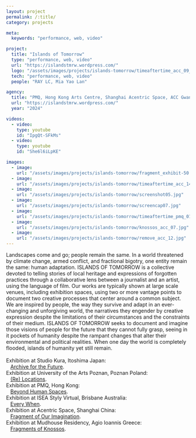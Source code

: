 ```yaml
---
layout: project
permalink: /:title/
category: projects

meta:
  keywords: "performance, web, video"

project:
  title: "Islands of Tomorrow"
  type: "performance, web, video"
  url: "https://islandstmrw.wordpress.com/"
  logo: "/assets/images/projects/islands-tomorrow/timeaftertime_acc_09_square.jpg"
  tech: "performance, web, video"
  people: "RAY LC, Mia Yao Lan"

agency:
  title: "PMQ, Hong Kong Arts Centre, Shanghai Acentric Space, ACC Gwangju, ISEA, Hong Kong Arts Development Council"
  url: "https://islandstmrw.wordpress.com/"
  year: "2024"

videos:
  - video:
    type: youtube
    id: "IpgQt-SFkMs"
  - video:
    type: youtube
    id: "She6l6iLpKE"

images:
  - image:
    url: "/assets/images/projects/islands-tomorrow/fragment_exhibit-50.jpg"
  - image:
    url: "/assets/images/projects/islands-tomorrow/timeaftertime_acc_14_crop.jpg"
  - image:
    url: "/assets/images/projects/islands-tomorrow/screenshot05.jpg"
  - image:
    url: "/assets/images/projects/islands-tomorrow/screencap07.jpg"
  - image:
    url: "/assets/images/projects/islands-tomorrow/timeaftertime_pmq_01.jpg"
  - image:
    url: "/assets/images/projects/islands-tomorrow/knossos_acc_07.jpg"
  - image:
    url: "/assets/images/projects/islands-tomorrow/remove_acc_12.jpg"
---
```

<p>
Landscapes come and go; people remain the same. In a world threatened by climate change, armed conflict, and fractional bigotry, one entity remain the same: human adaptation. ISLANDS OF TOMORROW is a collective devoted to telling stories of local heritage and expressions of forgotten practices through a collaborative lens between a journalist and an artist, using the language of film. Our works are typically shown at large scale venues, including exhibition spaces, using two or more vantage points to document two creative processes that center around a common subject. We are inspired by people, the way they survive and adapt in an ever-changing and unforgiving world, the narratives they engender by creative expression despite the limitations of their circumstances and the constraints of their medium. ISLANDS OF TOMORROW seeks to document and imagine those visions of people for the future that they cannot fully grasp, seeing in it pockets of humanity despite the rampant changes that alter their environmental and political realities. When one day the world is completely flooded, islands of humanity yet still remain.<br><br>
Exhibition at Studio Kura, Itoshima Japan:<br>
&nbsp;&nbsp;&nbsp;<a href="https://www.instagram.com/p/C8cP57iyef8/?utm_source=ig_web_copy_link&igsh=MzRlODBiNWFlZA%3D%3D"><u>Archive for the Future</u></a>.<br>
Exhibition at University of the Arts Poznan, Poznan Poland:<br>
&nbsp;&nbsp;&nbsp;<a href="https://www.instagram.com/p/C99Vpz7Oh8F/?utm_source=ig_web_copy_link&igsh=MzRlODBiNWFlZA%3D%3D"><u>(Re) Locations</u></a>.<br>
Exhibition at PMQ, Hong Kong:<br>
&nbsp;&nbsp;&nbsp;<a href="https://www.instagram.com/p/Cz3WfS1P6aq/?utm_source=ig_web_copy_link"><u>Beyond Human Spaces</u></a>.<br>
Exhibition at ISEA Styly Virtual, Brisbane Australia:<br>
&nbsp;&nbsp;&nbsp;<a href="https://gallery.styly.cc/scene/b9194fe7-5b8c-4235-9001-2fa380c7eb01"><u>Every When</u></a>.<br>
Exhibition at Acentric Space, Shanghai China:<br>
&nbsp;&nbsp;&nbsp;<a href="http://www.acentricspace.com/artist/portfolio/fragment-of-our-imagination-ray-lc/"><u>Fragment of Our Imagination</u></a>.<br>
Exhibition at Mudhouse Residency, Agio Ioannis Greece:<br>
&nbsp;&nbsp;&nbsp;<a href="https://www.youtube.com/watch?v=ZuoWAI-h1X0&feature=youtu.be"><u>Fragments of Knossos</u></a>.</p>
